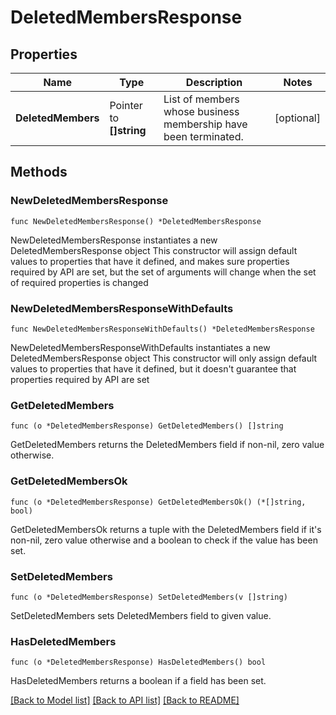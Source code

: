 # DeletedMembersResponse

## Properties

Name | Type | Description | Notes
------------ | ------------- | ------------- | -------------
**DeletedMembers** | Pointer to **[]string** | List of members whose business membership have been terminated. | [optional] 

## Methods

### NewDeletedMembersResponse

`func NewDeletedMembersResponse() *DeletedMembersResponse`

NewDeletedMembersResponse instantiates a new DeletedMembersResponse object
This constructor will assign default values to properties that have it defined,
and makes sure properties required by API are set, but the set of arguments
will change when the set of required properties is changed

### NewDeletedMembersResponseWithDefaults

`func NewDeletedMembersResponseWithDefaults() *DeletedMembersResponse`

NewDeletedMembersResponseWithDefaults instantiates a new DeletedMembersResponse object
This constructor will only assign default values to properties that have it defined,
but it doesn't guarantee that properties required by API are set

### GetDeletedMembers

`func (o *DeletedMembersResponse) GetDeletedMembers() []string`

GetDeletedMembers returns the DeletedMembers field if non-nil, zero value otherwise.

### GetDeletedMembersOk

`func (o *DeletedMembersResponse) GetDeletedMembersOk() (*[]string, bool)`

GetDeletedMembersOk returns a tuple with the DeletedMembers field if it's non-nil, zero value otherwise
and a boolean to check if the value has been set.

### SetDeletedMembers

`func (o *DeletedMembersResponse) SetDeletedMembers(v []string)`

SetDeletedMembers sets DeletedMembers field to given value.

### HasDeletedMembers

`func (o *DeletedMembersResponse) HasDeletedMembers() bool`

HasDeletedMembers returns a boolean if a field has been set.


[[Back to Model list]](../README.md#documentation-for-models) [[Back to API list]](../README.md#documentation-for-api-endpoints) [[Back to README]](../README.md)


